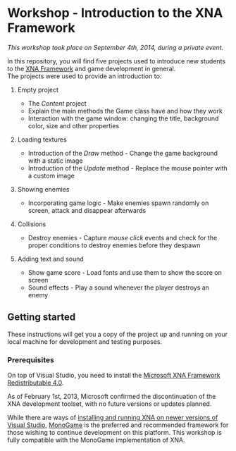 # Workshop - Introduction to the XNA Framework
*This workshop took place on September 4th, 2014, during a private event.*

In this repository, you will find five projects used to introduce new students to the [XNA Framework](https://en.wikipedia.org/wiki/Microsoft_XNA) and game development in general.  
The projects were used to provide an introduction to:

1. Empty project  
   - The *Content* project  
   - Explain the main methods the Game class have and how they work  
   - Interaction with the game window: changing the title, background color, size and other properties

2. Loading textures  
   - Introduction of the *Draw* method - Change the game background with a static image  
   - Introduction of the *Update* method - Replace the mouse pointer with a custom image

3. Showing enemies  
   - Incorporating game logic - Make enemies spawn randomly on screen, attack and disappear afterwards

4. Collisions  
   - Destroy enemies - Capture *mouse click* events and check for the proper conditions to destroy enemies before they despawn

5. Adding text and sound  
   - Show game score - Load fonts and use them to show the score on screen  
   - Sound effects - Play a sound whenever the player destroys an enemy

## Getting started
These instructions will get you a copy of the project up and running on your local machine for development and testing purposes.

### Prerequisites
On top of Visual Studio, you need to install the [Microsoft XNA Framework Redistributable 4.0](https://www.microsoft.com/en-us/download/details.aspx?id=20914).

As of February 1st, 2013, Microsoft confirmed the discontinuation of the XNA development toolset, with no future versions or updates planned.  

While there are ways of [installing and running XNA on newer versions of Visual Studio](http://flatredball.com/visual-studio-2019-xna-setup/), [MonoGame](http://www.monogame.net/) is the preferred and recommended framework for those wishing to continue development on this platform. This workshop is fully compatible with the MonoGame implementation of XNA.